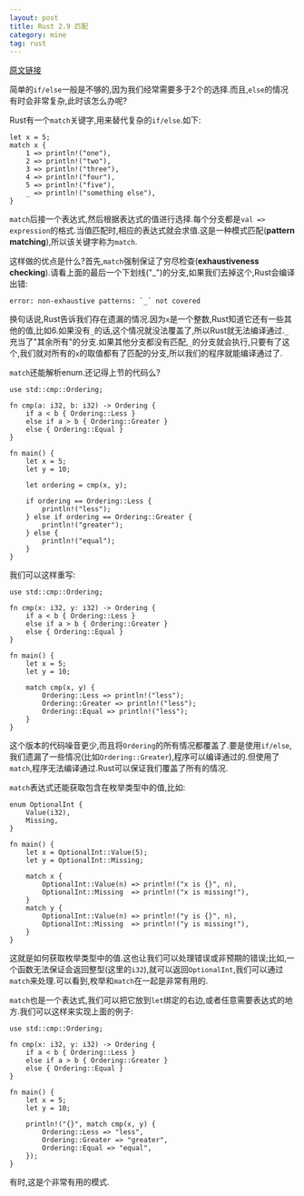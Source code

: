 ```yaml
---
layout: post
title: Rust 2.9 匹配
category: mine
tag: rust
---
```


[原文链接][from]

简单的`if/else`一般是不够的,因为我们经常需要多于2个的选择.而且,`else`的情况有时会非常复杂,此时该怎么办呢?

Rust有一个`match`关键字,用来替代复杂的`if/else`.如下:

    let x = 5;
    match x {
        1 => println!("one"),
        2 => println!("two"),
        3 => println!("three"),
        4 => println!("four"),
        5 => println!("five"),
        _ => println!("something else"),
    }

`match`后接一个表达式,然后根据表达式的值进行选择.每个分支都是`val => expression`的格式.当值匹配时,相应的表达式就会求值.这是一种模式匹配(**pattern matching**),所以该关键字称为`match`.

这样做的优点是什么?首先,`match`强制保证了穷尽检查(**exhaustiveness checking**).请看上面的最后一个下划线("_")的分支,如果我们去掉这个,Rust会编译出错:

    error: non-exhaustive patterns: `_` not covered

换句话说,Rust告诉我们存在遗漏的情况.因为`x`是一个整数,Rust知道它还有一些其他的值,比如6.如果没有`_`的话,这个情况就没法覆盖了,所以Rust就无法编译通过.`_`充当了"其余所有"的分支.如果其他分支都没有匹配,`_`的分支就会执行,只要有了这个,我们就对所有的`x`的取值都有了匹配的分支,所以我们的程序就能编译通过了.

`match`还能解析enum.还记得上节的代码么?

    use std::cmp::Ordering;

    fn cmp(a: i32, b: i32) -> Ordering {
        if a < b { Ordering::Less }
        else if a > b { Ordering::Greater }
        else { Ordering::Equal }
    }

    fn main() {
        let x = 5;
        let y = 10;

        let ordering = cmp(x, y);

        if ordering == Ordering::Less {
            println!("less");
        } else if ordering == Ordering::Greater {
            println!("greater");
        } else {
            println!("equal");
        }
    }

我们可以这样重写:

    use std::cmp::Ordering;

    fn cmp(x: i32, y: i32) -> Ordering {
        if a < b { Ordering::Less }
        else if a > b { Ordering::Greater }
        else { Ordering::Equal }
    }

    fn main() {
        let x = 5;
        let y = 10;

        match cmp(x, y) {
            Ordering::Less => println!("less");
            Ordering::Greater => println!("less");
            Ordering::Equal => println!("less");
        }
    }

这个版本的代码噪音更少,而且将`Ordering`的所有情况都覆盖了.要是使用`if/else`,我们遗漏了一些情况(比如`Ordering::Greater`),程序可以编译通过的.但使用了`match`,程序无法编译通过.Rust可以保证我们覆盖了所有的情况.

`match`表达式还能获取包含在枚举类型中的值,比如:

    enum OptionalInt {
        Value(i32),
        Missing,
    }

    fn main() {
        let x = OptionalInt::Value(5);
        let y = OptionalInt::Missing;

        match x {
            OptionalInt::Value(n) => println!("x is {}", n),
            OptionalInt::Missing  => println!("x is missing!"),
        }
        match y {
            OptionalInt::Value(n) => println!("y is {}", n),
            OptionalInt::Missing  => println!("y is missing!"),
        }
    }

这就是如何获取枚举类型中的值.这也让我们可以处理错误或非预期的错误;比如,一个函数无法保证会返回整型(这里的`i32`),就可以返回`OptionalInt`,我们可以通过`match`来处理.可以看到,枚举和`match`在一起是非常有用的.

`match`也是一个表达式,我们可以把它放到`let`绑定的右边,或者任意需要表达式的地方.我们可以这样来实现上面的例子:

    use std::cmp::Ordering;

    fn cmp(x: i32, y: i32) -> Ordering {
        if a < b { Ordering::Less }
        else if a > b { Ordering::Greater }
        else { Ordering::Equal }
    }

    fn main() {
        let x = 5;
        let y = 10;

        println!("{}", match cmp(x, y) {
            Ordering::Less => "less",
            Ordering::Greater => "greater",
            Ordering::Equal => "equal",
        });
    }

有时,这是个非常有用的模式. 

[from]: http://doc.rust-lang.org/book/match.html
